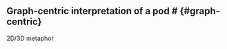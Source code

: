 ## Graph-centric interpretation of a pod # {#graph-centric}
<span class="todo">2D/3D metaphor</span>
